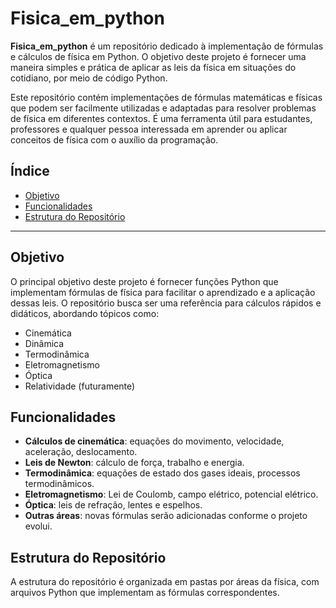 # Fisica_em_python

**Fisica_em_python** é um repositório dedicado à implementação de fórmulas e cálculos de física em Python. O objetivo deste projeto é fornecer uma maneira simples e prática de aplicar as leis da física em situações do cotidiano, por meio de código Python.

Este repositório contém implementações de fórmulas matemáticas e físicas que podem ser facilmente utilizadas e adaptadas para resolver problemas de física em diferentes contextos. É uma ferramenta útil para estudantes, professores e qualquer pessoa interessada em aprender ou aplicar conceitos de física com o auxílio da programação.

## Índice

- [Objetivo](#objetivo)
- [Funcionalidades](#funcionalidades)
- [Estrutura do Repositório](#estrutura-do-repositório)

---

## Objetivo

O principal objetivo deste projeto é fornecer funções Python que implementam fórmulas de física para facilitar o aprendizado e a aplicação dessas leis. O repositório busca ser uma referência para cálculos rápidos e didáticos, abordando tópicos como:

- Cinemática
- Dinâmica
- Termodinâmica
- Eletromagnetismo
- Óptica
- Relatividade (futuramente)

## Funcionalidades

- **Cálculos de cinemática**: equações do movimento, velocidade, aceleração, deslocamento.
- **Leis de Newton**: cálculo de força, trabalho e energia.
- **Termodinâmica**: equações de estado dos gases ideais, processos termodinâmicos.
- **Eletromagnetismo**: Lei de Coulomb, campo elétrico, potencial elétrico.
- **Óptica**: leis de refração, lentes e espelhos.
- **Outras áreas**: novas fórmulas serão adicionadas conforme o projeto evolui.

## Estrutura do Repositório

A estrutura do repositório é organizada em pastas por áreas da física, com arquivos Python que implementam as fórmulas correspondentes.

